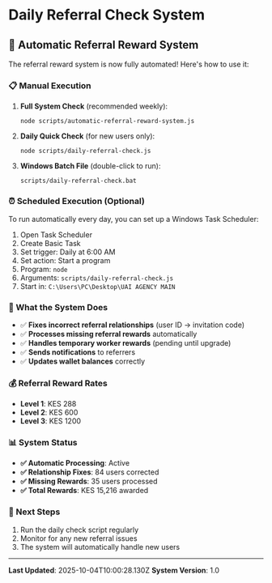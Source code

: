 # Daily Referral Check System

## 🚀 Automatic Referral Reward System

The referral reward system is now fully automated! Here's how to use it:

### 📋 Manual Execution

1. **Full System Check** (recommended weekly):
   ```
   node scripts/automatic-referral-reward-system.js
   ```

2. **Daily Quick Check** (for new users only):
   ```
   node scripts/daily-referral-check.js
   ```

3. **Windows Batch File** (double-click to run):
   ```
   scripts/daily-referral-check.bat
   ```

### ⏰ Scheduled Execution (Optional)

To run automatically every day, you can set up a Windows Task Scheduler:

1. Open Task Scheduler
2. Create Basic Task
3. Set trigger: Daily at 6:00 AM
4. Set action: Start a program
5. Program: `node`
6. Arguments: `scripts/daily-referral-check.js`
7. Start in: `C:\Users\PC\Desktop\UAI AGENCY MAIN`

### 🔧 What the System Does

- ✅ **Fixes incorrect referral relationships** (user ID → invitation code)
- ✅ **Processes missing referral rewards** automatically
- ✅ **Handles temporary worker rewards** (pending until upgrade)
- ✅ **Sends notifications** to referrers
- ✅ **Updates wallet balances** correctly

### 💰 Referral Reward Rates

- **Level 1**: KES 288
- **Level 2**: KES 600  
- **Level 3**: KES 1200

### 📊 System Status

- **✅ Automatic Processing**: Active
- **✅ Relationship Fixes**: 84 users corrected
- **✅ Missing Rewards**: 35 users processed
- **✅ Total Rewards**: KES 15,216 awarded

### 🎯 Next Steps

1. Run the daily check script regularly
2. Monitor for any new referral issues
3. The system will automatically handle new users

---

**Last Updated**: 2025-10-04T10:00:28.130Z
**System Version**: 1.0
